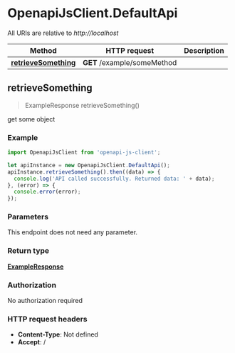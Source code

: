 # OpenapiJsClient.DefaultApi

All URIs are relative to *http://localhost*

Method | HTTP request | Description
------------- | ------------- | -------------
[**retrieveSomething**](DefaultApi.md#retrieveSomething) | **GET** /example/someMethod | 



## retrieveSomething

> ExampleResponse retrieveSomething()



get some object

### Example

```javascript
import OpenapiJsClient from 'openapi-js-client';

let apiInstance = new OpenapiJsClient.DefaultApi();
apiInstance.retrieveSomething().then((data) => {
  console.log('API called successfully. Returned data: ' + data);
}, (error) => {
  console.error(error);
});

```

### Parameters

This endpoint does not need any parameter.

### Return type

[**ExampleResponse**](ExampleResponse.md)

### Authorization

No authorization required

### HTTP request headers

- **Content-Type**: Not defined
- **Accept**: /

